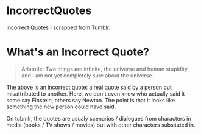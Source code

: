 # IncorrectQuotes

Incorrect Quotes I scrapped from Tumblr.

# What's an Incorrect Quote?

> Aristotle: Two things are infinite, the universe and human stupidity, and I am not yet completely sure about the universe.

The above is an incorrect quote: a real quote said by a person but misattributed to another. Here, we don't even know who actually said it -- some say Einstein, others say Newton. The point is that it looks like something the new person could have said.

On tubmlr, the quotes are usualy scenarios / dialogues from characters in media (books / TV shows / movies) but with other characters subsituted in.
